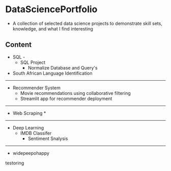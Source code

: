 # DataSciencePortfolio
* A collection of selected data science projects to demonstrate skill sets, knowledge, and what I find interesting

## Content
* SQL -
  * SQL Project
    * Normalize Database and Query's 
* South African Language Identification
---
* Recommender System
  * Movie recommendations using collaborative filtering
  * Streamlit app for recommender deployment
---
* Web Scraping
    * 
---
* Deep Learning
  * IMDB Classifer
    * Sentiment Snalysis
 
 ---
* widepeepohappy

testoring